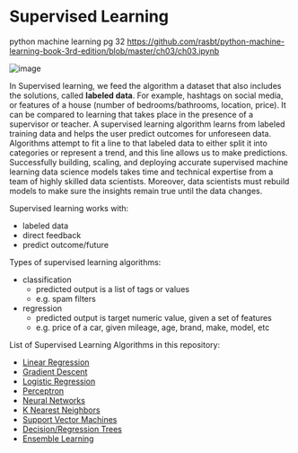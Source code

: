 # Supervised Learning

python machine learning pg 32
https://github.com/rasbt/python-machine-learning-book-3rd-edition/blob/master/ch03/ch03.ipynb

![image](https://user-images.githubusercontent.com/89811204/132995268-50b93ca8-e955-4766-b174-fb58c54feb9a.png)

In Supervised learning, we feed the algorithm a dataset that also includes the solutions, called **labeled data**. For example, hashtags on social media, or features of a house (number of bedrooms/bathrooms, location, price). It can be compared to learning that takes place in the presence of a supervisor or teacher.
A supervised learning algorithm learns from labeled training data and helps the user predict outcomes for unforeseen data. Algorithms attempt to fit a line to that labeled data to either split it into categories or represent a trend, and this line allows us to make predictions. Successfully building, scaling, and deploying accurate supervised machine learning data science models takes time and technical expertise from a team of highly skilled data scientists. Moreover, data scientists must rebuild models to make sure the insights remain true until the data changes. 

Supervised learning works with: 
- labeled data
- direct feedback
- predict outcome/future

Types of supervised learning algorithms:
- classification
  - predicted output is a list of tags or values
  - e.g. spam filters
- regression
  - predicted output is target numeric value, given a set of features
  - e.g. price of a car, given mileage, age, brand, make, model, etc

List of Supervised Learning Algorithms in this repository:
  - [Linear Regression](https://github.com/Madison-Bunting/INDE-577/tree/main/supervised%20learning/1-%20linear%20regression)
  - [Gradient Descent](https://github.com/Madison-Bunting/INDE-577/tree/main/supervised%20learning/2%20-%20gradient%20descent)
  - [Logistic Regression](https://github.com/Madison-Bunting/INDE-577/tree/main/supervised%20learning/3%20-%20logistic%20regression)
  - [Perceptron](https://github.com/Madison-Bunting/INDE-577/tree/main/supervised%20learning/4%20-%20perceptron)
  - [Neural Networks](https://github.com/Madison-Bunting/INDE-577/tree/main/supervised%20learning/5%20-%20neural%20networks)
  - [K Nearest Neighbors](https://github.com/Madison-Bunting/INDE-577/tree/main/supervised%20learning/6%20-%20K%20nearest%20neighbors)
  - [Support Vector Machines](https://github.com/Madison-Bunting/INDE-577/tree/main/supervised%20learning/7%20-%20support%20vector%20machines)
  - [Decision/Regression Trees](https://github.com/Madison-Bunting/INDE-577/tree/main/supervised%20learning/8%20-%20decision-regression%20trees)
  - [Ensemble Learning](https://github.com/Madison-Bunting/INDE-577/tree/main/supervised%20learning/9%20-%20ensemble%20learning)

